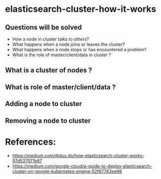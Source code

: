 # elasticsearch-cluster-how-it-works
## Questions will be solved
- How a node in cluster talks to others?
- What happens when a node joins or leaves the cluster?
- What happens when a node stops or has encountered a problem?
- What is the role of master/client/data in cluster ?

## What is a cluster of nodes ? 
## What is role of master/client/data ?
## Adding a node to cluster
## Removing a node to cluster
# References:
- https://medium.com/@duy.do/how-elasticsearch-cluster-works-97d537071b87
- https://medium.com/google-cloud/a-guide-to-deploy-elasticsearch-cluster-on-google-kubernetes-engine-52f67743ee98

